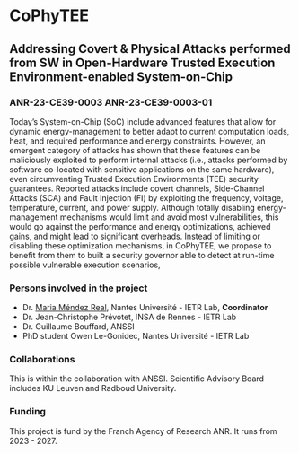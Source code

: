 
# CoPhyTEE
## Addressing Covert & Physical Attacks performed from SW in Open-Hardware Trusted Execution Environment-enabled System-on-Chip 

### ANR-23-CE39-0003 ANR-23-CE39-0003-01

Today’s System-on-Chip (SoC) include advanced features that allow for dynamic energy-management to
better adapt to current computation loads, heat, and required performance and energy constraints. However,
an emergent category of attacks has shown that these features can be maliciously exploited to perform
internal attacks (i.e., attacks performed by software co-located with sensitive applications on the same
hardware), even circumventing Trusted Execution Environments (TEE) security guarantees. Reported
attacks include covert channels, Side-Channel Attacks (SCA) and Fault Injection (FI) by exploiting the
frequency, voltage, temperature, current, and power supply. Although totally disabling energy-management
mechanisms would limit and avoid most vulnerabilities, this would go against the performance and energy
optimizations, achieved gains, and might lead to significant overheads.
Instead of limiting or disabling these optimization mechanisms, in CoPhyTEE, we propose to benefit
from them to built a security governor able to detect at run-time possible vulnerable execution scenarios,

### Persons involved in the project
- Dr. [Maria Méndez Real]([https://github.com/MariaMendezReal/MariaMendezReal.github.io](https://mariamendezreal.github.io/)), Nantes Université - IETR Lab, **Coordinator**
- Dr. Jean-Christophe Prévotet, INSA de Rennes - IETR Lab
- Dr. Guillaume Bouffard, ANSSI
- PhD student Owen Le-Gonidec, Nantes Université - IETR Lab
  
### Collaborations

This is within the collaboration with ANSSI. Scientific Advisory Board includes KU Leuven and Radboud University.

### Funding

This project is fund by the Franch Agency of Research ANR. It runs from 2023 - 2027.






